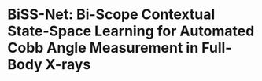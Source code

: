 # BiSS-Net: Bi-Scope Contextual State-Space Learning for Automated Cobb Angle Measurement in Full-Body X-rays
